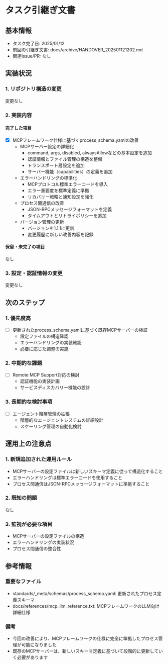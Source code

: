 # タスク引継ぎ文書

## 基本情報

- タスク完了日: 2025/01/12
- 前回の引継ぎ文書: docs/archive/HANDOVER_202501121202.md
- 関連Issue/PR: なし

## 実装状況

### 1. リポジトリ構造の変更

変更なし

### 2. 実装内容

#### 完了した項目

- [x] MCPフレームワーク仕様に基づくprocess_schema.yamlの改善
  - MCPサーバー設定の詳細化
    * command, args, disabled, alwaysAllowなどの基本設定を追加
    * 認証情報とファイル管理の構造を整備
    * トランスポート層設定を追加
    * サーバー機能（capabilities）の定義を追加
  - エラーハンドリングの標準化
    * MCPプロトコル標準エラーコードを導入
    * エラー重要度を標準定義に準拠
    * リカバリー戦略と通知設定を強化
  - プロセス間通信の改善
    * JSON-RPCメッセージフォーマットを定義
    * タイムアウトとリトライポリシーを追加
  - バージョン管理の更新
    * バージョンを1.1.1に更新
    * 変更履歴に新しい改善内容を記録

#### 保留・未完了の項目

なし

### 3. 設定・認証情報の変更

変更なし

## 次のステップ

### 1. 優先度高

- [ ] 更新されたprocess_schema.yamlに基づく既存MCPサーバーの検証
  - 設定ファイルの構造確認
  - エラーハンドリングの実装確認
  - 必要に応じた調整の実施

### 2. 中期的な課題

- [ ] Remote MCP Support対応の検討
  - 認証機能の実装計画
  - サービスディスカバリー機能の設計

### 3. 長期的な検討事項

- [ ] エージェント階層管理の拡張
  - 階層的なエージェントシステムの詳細設計
  - スケーリング管理の自動化検討

## 運用上の注意点

### 1. 新規追加された運用ルール

- MCPサーバーの設定ファイルは新しいスキーマ定義に従って構造化すること
- エラーハンドリングは標準エラーコードを使用すること
- プロセス間通信はJSON-RPCメッセージフォーマットに準拠すること

### 2. 既知の問題

なし

### 3. 監視が必要な項目

- MCPサーバーの設定ファイルの構造
- エラーハンドリングの実装状況
- プロセス間通信の整合性

## 参考情報

### 重要なファイル

- standards/_meta/schemas/process_schema.yaml: 更新されたプロセス定義スキーマ
- docs/references/mcp_llm_reference.txt: MCPフレームワークのLLM向け詳細仕様

### 備考

- 今回の改善により、MCPフレームワークの仕様に完全に準拠したプロセス管理が可能になりました
- 既存のMCPサーバーは、新しいスキーマ定義に基づいて段階的に更新していく必要があります
